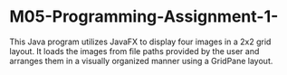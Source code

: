 # M05-Programming-Assignment-1-
This Java program utilizes JavaFX to display four images in a 2x2 grid layout. It loads the images from file paths provided by the user and arranges them in a visually organized manner using a GridPane layout.
